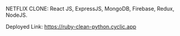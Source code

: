NETFLIX CLONE:
    React JS, 
    ExpressJS, 
    MongoDB, 
    Firebase, 
    Redux, 
    NodeJS.
    
Deployed Link:
    https://ruby-clean-python.cyclic.app
